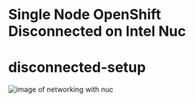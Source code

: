 # Single Node OpenShift Disconnected on Intel Nuc
# disconnected-setup
![image of networking with nuc](images/network-internet-connected.excalidraw)
